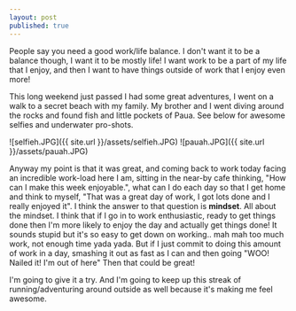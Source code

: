 ```yaml
---
layout: post
published: true
---
```

People say you need a good work/life balance. I don't want it to be a balance though, I want it to be mostly life! I want work to be a part of my life that I enjoy, and then I want to have things outside of work that I enjoy even more! 

This long weekend just passed I had some great adventures, I went on a walk to a secret beach with my family. My brother and I went diving around the rocks and found fish and little pockets of Paua. See below for awesome selfies and underwater pro-shots.

![selfieh.JPG]({{ site.url }}/assets/selfieh.JPG)
![pauah.JPG]({{ site.url }}/assets/pauah.JPG)

Anyway my point is that it was great, and coming back to work today facing an incredible work-load here I am, sitting in the near-by cafe thinking, "How can I make this week enjoyable.", what can I do each day so that I get home and think to myself, "That was a great day of work, I got lots done and I really enjoyed it". I think the answer to that question is __mindset__. All about the mindset. I think that if I go in to work enthusiastic, ready to get things done then I'm more likely to enjoy the day and actually get things done! It sounds stupid but it's so easy to get down on working.. mah mah too much work, not enough time yada yada. But if I just commit to doing this amount of work in a day, smashing it out as fast as I can and then going "WOO! Nailed it! I'm out of here" Then that could be great!

I'm going to give it a try. And I'm going to keep up this streak of running/adventuring around outside as well because it's making me feel awesome.
